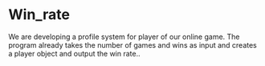 # Win_rate
We are developing a profile system for player of our online game.
The program already takes the number of games and wins as input 
and creates a player object and output the win rate..
